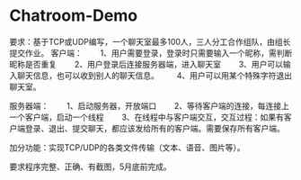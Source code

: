 # Chatroom-Demo
要求：基于TCP或UDP编写，一个聊天室最多100人，三人分工合作组队，由组长提交作业。 
客户端： 
　　1、用户需要登录，登录时只需要输入一个昵称，需判断昵称是否重复 
　　2、用户登录后连接服务器端，进入聊天室 
　　3、用户可以输入聊天信息，也可以收到别人的聊天信息。 
　　4、用户可以用某个特殊字符退出聊天室。

服务器端： 
　　1、启动服务器，开放端口 
　　2、等待客户端的连接，每连接上一个客户端，启动一个线程 
　　3、在线程中与客户端交互，交互过程：如果有客户端登录、退出、提交聊天，都应该发给所有的客户端。需要保存所有客户端。

加分功能：实现TCP/UDP的各类文件传输（文本、语音、图片等）。

要求程序完整、正确、有截图，5月底前完成。
